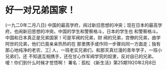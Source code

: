 # 好一对兄弟国家！
(一九二0年二月八日)
中国的最高学府，闹过新旧思想的冲突；现在日本的最高学
府，也闹新旧思想的冲突。中国的学生和警察格斗，日本的学生也
和警察格斗。中国和日本真正是兄弟国家！可是军阀的兄弟，财
阀的兄弟，宫僚的兄弟，曲学阿世的兄弟，他们已竟亲亲热热的在
那里携手或作同一步骤向同一方面走；独有那心地纯净的老农、工| 人，一班老实兄弟们，和那天真烂漫的青年学子，一班小兄弟们，还
不知道互相携手，还在甘心作军阀学究的奴隶，反对自已的兄弟。
嗳！你们到什么时候才觉悟啊！
署名：孤松
《新生活》第25期1920年2月8日
